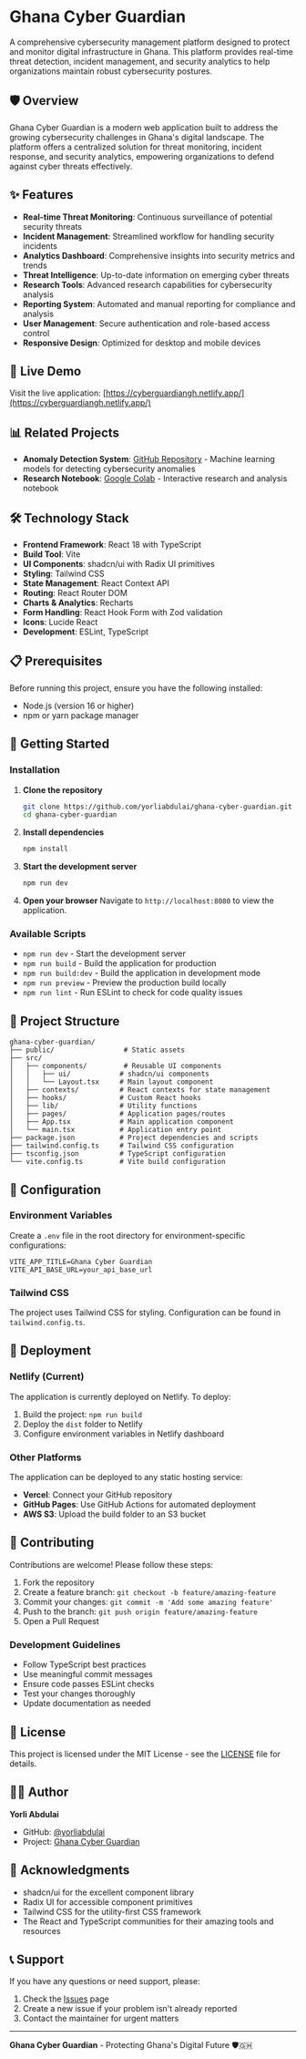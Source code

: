 # Ghana Cyber Guardian

A comprehensive cybersecurity management platform designed to protect and monitor digital infrastructure in Ghana. This platform provides real-time threat detection, incident management, and security analytics to help organizations maintain robust cybersecurity postures.

## 🛡️ Overview

Ghana Cyber Guardian is a modern web application built to address the growing cybersecurity challenges in Ghana's digital landscape. The platform offers a centralized solution for threat monitoring, incident response, and security analytics, empowering organizations to defend against cyber threats effectively.

## ✨ Features

- **Real-time Threat Monitoring**: Continuous surveillance of potential security threats
- **Incident Management**: Streamlined workflow for handling security incidents
- **Analytics Dashboard**: Comprehensive insights into security metrics and trends
- **Threat Intelligence**: Up-to-date information on emerging cyber threats
- **Research Tools**: Advanced research capabilities for cybersecurity analysis
- **Reporting System**: Automated and manual reporting for compliance and analysis
- **User Management**: Secure authentication and role-based access control
- **Responsive Design**: Optimized for desktop and mobile devices

## 🚀 Live Demo

Visit the live application: [https://cyberguardiangh.netlify.app/](https://cyberguardiangh.netlify.app/)

## 📊 Related Projects

- **Anomaly Detection System**: [GitHub Repository](https://github.com/yorliabdulai/anomaly-detection) - Machine learning models for detecting cybersecurity anomalies
- **Research Notebook**: [Google Colab](https://colab.research.google.com/drive/1myUjE4ktOgEtkjv0gYPFveJsmQyTREhx) - Interactive research and analysis notebook

## 🛠️ Technology Stack

- **Frontend Framework**: React 18 with TypeScript
- **Build Tool**: Vite
- **UI Components**: shadcn/ui with Radix UI primitives
- **Styling**: Tailwind CSS
- **State Management**: React Context API
- **Routing**: React Router DOM
- **Charts & Analytics**: Recharts
- **Form Handling**: React Hook Form with Zod validation
- **Icons**: Lucide React
- **Development**: ESLint, TypeScript

## 📋 Prerequisites

Before running this project, ensure you have the following installed:

- Node.js (version 16 or higher)
- npm or yarn package manager

## 🚀 Getting Started

### Installation

1. **Clone the repository**
   ```bash
   git clone https://github.com/yorliabdulai/ghana-cyber-guardian.git
   cd ghana-cyber-guardian
   ```

2. **Install dependencies**
   ```bash
   npm install
   ```

3. **Start the development server**
   ```bash
   npm run dev
   ```

4. **Open your browser**
   Navigate to `http://localhost:8080` to view the application.

### Available Scripts

- `npm run dev` - Start the development server
- `npm run build` - Build the application for production
- `npm run build:dev` - Build the application in development mode
- `npm run preview` - Preview the production build locally
- `npm run lint` - Run ESLint to check for code quality issues

## 📁 Project Structure

```
ghana-cyber-guardian/
├── public/                 # Static assets
├── src/
│   ├── components/         # Reusable UI components
│   │   ├── ui/            # shadcn/ui components
│   │   └── Layout.tsx     # Main layout component
│   ├── contexts/          # React contexts for state management
│   ├── hooks/             # Custom React hooks
│   ├── lib/               # Utility functions
│   ├── pages/             # Application pages/routes
│   ├── App.tsx            # Main application component
│   └── main.tsx           # Application entry point
├── package.json           # Project dependencies and scripts
├── tailwind.config.ts     # Tailwind CSS configuration
├── tsconfig.json          # TypeScript configuration
└── vite.config.ts         # Vite build configuration
```

## 🔧 Configuration

### Environment Variables

Create a `.env` file in the root directory for environment-specific configurations:

```env
VITE_APP_TITLE=Ghana Cyber Guardian
VITE_API_BASE_URL=your_api_base_url
```

### Tailwind CSS

The project uses Tailwind CSS for styling. Configuration can be found in `tailwind.config.ts`.

## 🚀 Deployment

### Netlify (Current)

The application is currently deployed on Netlify. To deploy:

1. Build the project: `npm run build`
2. Deploy the `dist` folder to Netlify
3. Configure environment variables in Netlify dashboard

### Other Platforms

The application can be deployed to any static hosting service:

- **Vercel**: Connect your GitHub repository
- **GitHub Pages**: Use GitHub Actions for automated deployment
- **AWS S3**: Upload the build folder to an S3 bucket

## 🤝 Contributing

Contributions are welcome! Please follow these steps:

1. Fork the repository
2. Create a feature branch: `git checkout -b feature/amazing-feature`
3. Commit your changes: `git commit -m 'Add some amazing feature'`
4. Push to the branch: `git push origin feature/amazing-feature`
5. Open a Pull Request

### Development Guidelines

- Follow TypeScript best practices
- Use meaningful commit messages
- Ensure code passes ESLint checks
- Test your changes thoroughly
- Update documentation as needed

## 📄 License

This project is licensed under the MIT License - see the [LICENSE](LICENSE) file for details.

## 👨‍💻 Author

**Yorli Abdulai**
- GitHub: [@yorliabdulai](https://github.com/yorliabdulai)
- Project: [Ghana Cyber Guardian](https://github.com/yorliabdulai/ghana-cyber-guardian)

## 🙏 Acknowledgments

- shadcn/ui for the excellent component library
- Radix UI for accessible component primitives
- Tailwind CSS for the utility-first CSS framework
- The React and TypeScript communities for their amazing tools and resources

## 📞 Support

If you have any questions or need support, please:

1. Check the [Issues](https://github.com/yorliabdulai/ghana-cyber-guardian/issues) page
2. Create a new issue if your problem isn't already reported
3. Contact the maintainer for urgent matters

---

**Ghana Cyber Guardian** - Protecting Ghana's Digital Future 🛡️🇬🇭
